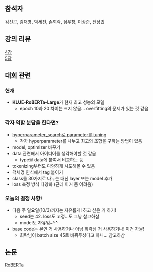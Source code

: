 ## 참석자
김신곤, 김재영, 박세진, 손희락, 심우창, 이상준, 전상민

## 강의 리뷰
[4장](https://drive.google.com/drive/folders/1MLI7SWBS-JM9_2zkSnySplb1YQt8fYaC)  
[5장](https://drive.google.com/drive/folders/1MLI7SWBS-JM9_2zkSnySplb1YQt8fYaC)

## 대회 관련
### 현재
  - **KLUE-RoBERTa-Large**가 현재 최고 성능의 모델
    - epoch 10과 20 차이는 크지 않음... overfitting의 문제가 있는 것 같음

### 각자 역할 분담을 한다면?
  - [hyperparameter_search로 parameter를 tuning](https://stages.ai/competitions/75/discussion/talk/post/651)
    - 각자 hyperparameter를 나누고 최고의 조합을 구하는 방법이 있음
  - model, optimizer 바꾸기
  - data 관련해서 아이디어를 생각해야할 것 같음
    - type을 data에 붙여서 비교하는 등
  - tokenizing부터도 다양하게 시도해볼 수 있음
  - 객체명 인식해서 tag 붙이기
  - class를 30가지로 나누는 대신 layer 또는 model 추가
  - loss 측정 방식 다양화 (근데 이거 좀 어려움)

### 오늘의 결정 사항!
  - 다음 주 일요일(10/3)까지는 자유롭게! 하고 싶은 거 하기!
    - seed는 42. loss도 고정...도 그냥 참고하삼
    - model도 자유임~^.^
  - base code는 본인 거 사용하거나 아님 희락님 거 사용하거나! 이건 자율!
    - 희락님이 batch size 45로 바꿔두셨다고 하니... 참고하삼

## 논문
[RoBERTa](https://arxiv.org/pdf/1907.11692.pdf)
